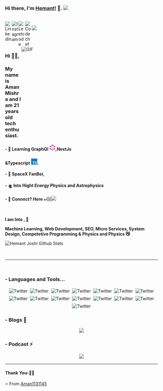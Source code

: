 ### Hi there, I'm [Hemant!](https://hemant.codes) 👋.  <img src="https://raw.githubusercontent.com/Aman1131145/Aman1131145/master/svg/pronouns/hehim.svg" >


<br/>
<a href="https://www.linkedin.com/in/aman-mishra-b91280204/">
  <img align="left" alt="Linkedin" width="22px" src="https://cdn.jsdelivr.net/npm/simple-icons@v3/icons/linkedin.svg" />
</a>
<a href="https://www.instagram.com/aman1131145/">
  <img align="left" alt="Instagram" width="22px" src="https://cdn.jsdelivr.net/npm/simple-icons@v3/icons/instagram.svg" />
</a>
<a href="https://leetcode.com/mishraaman113114/">
  <img align="left" alt="Leetcode" width="22px" src="https://cdn.jsdelivr.net/npm/simple-icons@v3/icons/leetcode.svg" />
</a>
<a href="https://www.codechef.com/users/aman_mishra_5">
  <img align="left" alt=" Codechef" width="22px" src="https://cdn.jsdelivr.net/npm/simple-icons@v3/icons/codechef.svg" />
</a>

![](https://visitor-badge.glitch.me/badge?page_id=Aman1131145.Aman1131145)

<br />

<img align="right" height="270px" width="450px" alt="GIF" src="https://media.giphy.com/media/paVD7uL8uz6us/giphy.gif" />
<br />

### Hi 🙋‍♂️,
### My name is Aman Mishra and I am 21 years old tech enthusiast.


#### - 🥀 Learning GraphQl  <code><img height="20" src="https://raw.githubusercontent.com/github/explore/5c058a388828bb5fde0bcafd4bc867b5bb3f26f3/topics/graphql/graphql.png"></code>,NextJs <code> <img height="20" width="16" src="https://assets.vercel.com/image/upload/v1538361091/repositories/next-js/next-js.png"> </code> &Typescript <code><img height="20" src="https://raw.githubusercontent.com/github/explore/80688e429a7d4ef2fca1e82350fe8e3517d3494d/topics/typescript/typescript.png"></code>.




#### - 🔭 SpaceX FanBoi, 

#### - 🛸 Into Hight Energy Physics and Astrophysics

#### - 💬 Connect? Here 👉🏼[<img src="https://raw.githubusercontent.com/Aman1131145/Aman1131145/master/svg/social/twitter.svg" >](https://twitter.com/Aman1131145/)


<br />


**I am Into , 🙏**

**Machine Learning, Web Development, SEO, Micro Services, System Design, Competetive Programming & Physics and Physics 😼**
<br />


![Hemant Joshi Github Stats](https://github-readme-stats.vercel.app/api?username=Aman1131145&show_icons=true&title_color=fff&icon_color=79ff97&text_color=9f9f9f&bg_color=151515)

<br />

*************

<br />

### - Languages and Tools...

<p align="center">
 <img src="https://raw.githubusercontent.com/Aman1131145/Aman1131145/master/svg/dev/languages/html.svg" alt="Twitter" style="vertical-align:top; margin:4px"><img src="https://raw.githubusercontent.com/Aman1131145/Aman1131145/master/svg/dev/languages/csharp.svg"alt="Twitter" style="vertical-align:top; margin:4px"><img src="https://raw.githubusercontent.com/Aman1131145/Aman1131145/master/svg/dev/languages/js.svg" alt="Twitter" style="vertical-align:top; margin:4px"><img src="https://raw.githubusercontent.com/Aman1131145/Aman1131145/master/svg/dev/languages/python.svg" alt="Twitter" style="vertical-align:top; margin:4px"><img src="https://raw.githubusercontent.com/Aman1131145/Aman1131145/master/svg/dev/frameworks/react.svg" alt="Twitter" style="vertical-align:top; margin:4px"><img src="https://raw.githubusercontent.com/Aman1131145/Aman1131145/master/svg/dev/frameworks/vue.svg" alt="Twitter" style="vertical-align:top; margin:4px"><img src="https://raw.githubusercontent.com/Aman1131145/Aman1131145/master/svg/dev/misc/chrome.svg" alt="Twitter" style="vertical-align:top; margin:4px"><img src="https://raw.githubusercontent.com/Aman1131145/Aman1131145/master/svg/dev/misc/cloud.svg" alt="Twitter" style="vertical-align:top; margin:4px"><img src="https://raw.githubusercontent.com/Aman1131145/Aman1131145/master/svg/dev/misc/datascience.svg" alt="Twitter" style="vertical-align:top; margin:4px"><img src="https://raw.githubusercontent.com/Aman1131145/Aman1131145/master/svg/dev/services/aws.svg" alt="Twitter" style="vertical-align:top; margin:4px"><img src="https://raw.githubusercontent.com/Aman1131145/Aman1131145/master/svg/dev/services/npm.svg" alt="Twitter" style="vertical-align:top; margin:4px"><img src="https://raw.githubusercontent.com/Aman1131145/Aman1131145/master/svg/dev/services/gcp.svg" alt="Twitter" style="vertical-align:top; margin:4px"><img src="https://raw.githubusercontent.com/Aman1131145/Aman1131145/master/svg/dev/tools/bash.svg" alt="Twitter" style="vertical-align:top; margin:4px"><img src="https://raw.githubusercontent.com/Aman1131145/Aman1131145/master/svg/dev/tools/bash.svg" alt="Twitter" style="vertical-align:top; margin:4px"><img src="https://raw.githubusercontent.com/Aman1131145/Aman1131145/master/svg/dev/tools/visualstudio_code.svg" alt="Twitter" style="vertical-align:top; margin:4px">

</p>

### - Blogs 🌱

<p align="center">
<img src="https://raw.githubusercontent.com/Aman1131145/Aman1131145/master/svg/blogs/devto.svg"> 
</p>

### - Podcast ⚡️
<p align="center">
  <img src="https://raw.githubusercontent.com/Aman1131145/Aman1131145/master/svg/streaming/podcast.svg"> 
</p>


***********************************

#### Thank You-🙏🏼



⭐️ From [Aman1131145](https://github.com/Aman1131145)
